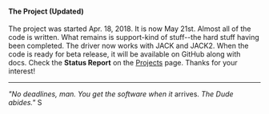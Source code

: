 #### The Project (Updated)
The project was started Apr. 18, 2018.  It is now May 21st.  Almost all of the code is written.  What remains is support-kind of stuff--the hard stuff having been completed.  The driver now works with JACK and JACK2.  When the code is ready for beta release, it will be available on GitHub along with docs.  Check the **Status Report** on the [Projects](https://github.com/wineasio/wineasio/projects) page.  Thanks for your interest!

---

_"No deadlines, man.  You get the software when it_ arrives.  _The Dude abides."_
S
